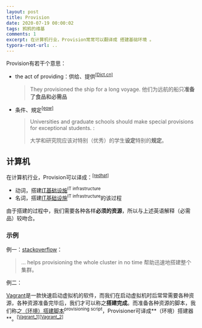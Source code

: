 ```yaml
---
layout: post
title: Provision
date: 2020-07-19 00:00:02
tags: 鸦鸦的维基
comments: 1
excerpt: 在计算机行业，Provision常常可以翻译成 搭建基础环境 。
typora-root-url: ..
---
```




Provision有若干个意思：

- the act of providing：供给、提供<sup>[[Dict.cn]](http://dict.cn/provision)</sup>

  > They provisioned the ship for a long voyage.
  > 他们为远航的船只**准备了食品和必需品**

- 条件、規定<sup>[[eow]](https://eow.alc.co.jp/search?q=provision&ref=wl)</sup>

  > Universities and graduate schools should make special provisions for exceptional students. : 
  >
  > 大学和研究院应该对特别（优秀）的学生**设定**特别的**规定**。

## 计算机

在计算机行业，Provision可以译成：<sup>[[redhat]](https://www.redhat.com/en/topics/automation/what-is-provisioning)</sup>

- 动词，搭建<u>IT基础设施</u><sup>IT infrastructure</sup>
- 名词，搭建<u>IT基础设施</u><sup>IT infrastructure</sup>的该过程

由于搭建的过程中，我们需要各种各样**必须的资源**，所以与上述英语解释（必需品）较吻合。

### 示例

例一：[stackoverflow](https://stackoverflow.com/a/62919907/4883754)：

> ... helps provisioning the whole cluster in no time 
> 帮助迅速地搭建整个集群。

例二：

[Vagrant](https://www.vagrantup.com/)是一款快速启动虚拟机的软件，而我们在启动虚拟机时后常常需要各种资源，各种资源准备完毕后，我们才可以称之**搭建完成**。而准备各种资源的脚本，我们称之<u>（环境）搭建脚本</u><sup>provisioning script</sup>，Provisioner可译成**（环境）搭建器**。<sup>[[Vagrant_1]](https://www.vagrantup.com/docs/provisioning)[[Vagrant_2]](https://www.vagrantup.com/docs/cli/provision.html)</sup>

